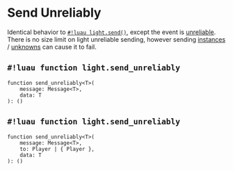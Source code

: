 # Send Unreliably

Identical behavior to [`#!luau light.send()`](./send.md), except the event is
<a href="https://create.roblox.com/docs/reference/engine/classes/UnreliableRemoteEvent" target="_blank">unreliable</a>.
There is no size limit on light unreliable sending, however sending
[instances](../../../datatypes/instance.md) /
[unknowns](../../../datatypes/unknown.md) can cause it to fail.

## `#!luau function light.send_unreliably`

```luau title='<!-- client --> <!-- sync -->'
function send_unreliably<T>(
    message: Message<T>,
    data: T
): ()
```

## `#!luau function light.send_unreliably`

```luau title='<!-- server --> <!-- sync -->'
function send_unreliably<T>(
    message: Message<T>,
    to: Player | { Player },
    data: T
): ()
```

